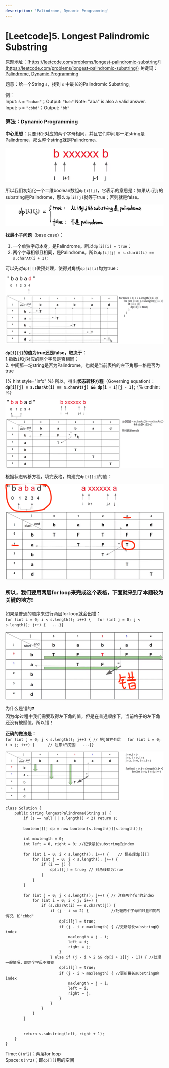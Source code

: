 ```yaml
---
description: 'Palindrome, Dynamic Programming'
---
```


# \[Leetcode\]5. Longest Palindromic Substring

原题地址：[https://leetcode.com/problems/longest-palindromic-substring/](https://leetcode.com/problems/longest-palindromic-substring/) 关键词：[Palindrome](https://bhnigw.gitbook.io/leetcode/valid-palindrome), [Dynamic Programming](https://bhnigw.gitbook.io/leetcode/dynamic-programming)

题意：给一个String `s`，找到 `s` 中最长的Palindromic Substring。

例：  
Input: s = `"babad"`；Output: `"bab"` Note: "aba" is also a valid answer.   
Input: s = `"cbbd"`；Output: `"bb"`



### 算法：Dynamic Programming

**中心思想**：只要`i`和`j`对应的两个字母相同，并且它们中间那一坨string是Palindrome，那么整个string就是Palindrome。

![](../.gitbook/assets/screen-shot-2021-08-08-at-1.50.24-am.png)

所以我们初始化一个二维boolean数组`dp[i][j]`，它表示的意思是：如果从`i`到`j`的substring是Palindrome，那么`dp[i][j]`就等于true；否则就是false。

![](../.gitbook/assets/img_6440.jpg)

  
**找最小子问题**（base case）**：**  
1. 一个单独字母本身，是Palindrome。所以`dp[i][i] = true`；  
2. 两个字母相邻且相同，是Palindrome。所以`dp[i][j] = s.charAt(i) == s.charAt(i + 1)`;

  
可以先对`dp[][]`做预处理，使得对角线`dp[i][i]`均为true：

![](../.gitbook/assets/screen-shot-2021-08-08-at-1.49.11-am.png)



**`dp[i][j]`的值为true还是false，取决于：**  
    1.指数`i`和`j`对应的两个字母是否相同；  
    2. 中间那一坨string是否为Palindrome。也就是当前表格的左下角那一格是否为true

{% hint style="info" %}
所以，得出**状态转移方程**（Governing equation）：  
**`dp[i][j] = s.charAt(i) == s.charAt(j) && dp[i + 1][j - 1];`**
{% endhint %}



![](../.gitbook/assets/screen-shot-2021-08-08-at-3.08.20-am.png)



根据状态转移方程，填完表格，构建完`dp[i][j]`的值：

![](../.gitbook/assets/screen-shot-2021-08-08-at-3.21.20-am.png)

### 所以，我们要用两层for loop来完成这个表格，下面就来到了本题较为关键的地方❗️

如果是普通的顺序来进行两层for loop就会出错：  
`for (int i = 0; i < s.length(); i++) {  
    for (int j = 0; j < s.length(); j++) {  
        ...}}`

![](../.gitbook/assets/screen-shot-2021-08-08-at-3.28.00-am.png)

为什么是错的❓   
因为dp过程中我们需要取得左下角的值，但是在普通顺序下，当前格子的左下角还没有被赋值，所以错！

**正确的做法是：**  
`for (int j = 0; j < s.length(); j++) { // 把j放在外层  
    for (int i = 0; i < j; i++) {      // 注意i的范围  
        ...}}`

![](../.gitbook/assets/screen-shot-2021-08-08-at-3.30.37-am.png)



```text
class Solution {
    public String longestPalindrome(String s) {
        if (s == null || s.length() < 2) return s;
        
        boolean[][] dp = new boolean[s.length()][s.length()];
        
        int maxlength = 0;
        int left = 0, right = 0; //记录最长substring的index
        
        for (int i = 0; i < s.length(); i++) {    // 预处理dp[][]
            for (int j = 0; j < s.length(); j++) {
                if (i == j) {
                    dp[i][j] = true; // 对角线都为true
                }
            }
        }
        
        for (int j = 0; j < s.length(); j++) { // 注意两个for的index
            for (int i = 0; i < j; i++) {
                if (s.charAt(i) == s.charAt(j)) { 
                    if (j - i <= 2) {          //处理两个字母相邻且相同的情况，如"cbbd"
                        dp[i][j] = true;
                        if (j - i > maxlength) { //更新最长substring的index
                            maxlength = j - i;
                            left = i; 
                            right = j;
                        }
                    } else if (j - i > 2 && dp[i + 1][j - 1]) { //处理一般情况，即两个字母不相邻
                        dp[i][j] = true;
                        if (j - i > maxlength) { //更新最长substring的index
                            maxlength = j - i;
                            left = i; 
                            right = j;
                        }
                    }
                }
            }
        }
        
        
        return s.substring(left, right + 1);
    }
}
```

Time: `O(n^2)`；两层for loop  
Space: `O(n^2)`；即`dp[][]`用的空间

